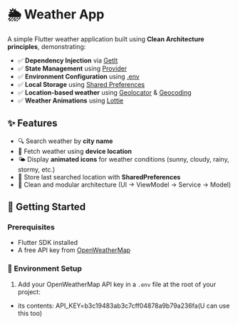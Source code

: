 # 🌦️ Weather App

A simple Flutter weather application built using **Clean Architecture principles**, demonstrating:

- ✅ **Dependency Injection** via [GetIt](https://pub.dev/packages/get_it)
- ✅ **State Management** using [Provider](https://pub.dev/packages/provider)
- ✅ **Environment Configuration** using [.env](https://pub.dev/packages/flutter_dotenv)
- ✅ **Local Storage** using [Shared Preferences](https://pub.dev/packages/shared_preferences)
- ✅ **Location-based weather** using [Geolocator](https://pub.dev/packages/geolocator) & [Geocoding](https://pub.dev/packages/geocoding)
- ✅ **Weather Animations** using [Lottie](https://pub.dev/packages/lottie)



## ✨ Features

- 🔍 Search weather by **city name**
- 📍 Fetch weather using **device location**
- 🌤️ Display **animated icons** for weather conditions (sunny, cloudy, rainy, stormy, etc.)
- 💾 Store last searched location with **SharedPreferences**
- 🧼 Clean and modular architecture (UI → ViewModel → Service → Model)


## 🚀 Getting Started

### Prerequisites

- Flutter SDK installed
- A free API key from [OpenWeatherMap](https://openweathermap.org/api)


### 🔐 Environment Setup

1. Add your OpenWeatherMap API key in a `.env` file at the root of your project:
- its contents: API_KEY=b3c19483ab3c7cff04878a9b79a236fa(U can use this too)



